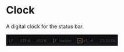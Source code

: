 # Clock

A digital clock for the status bar.

![Screenshot](https://github.com/tong/atom-clock/raw/master/screenshot.png)
